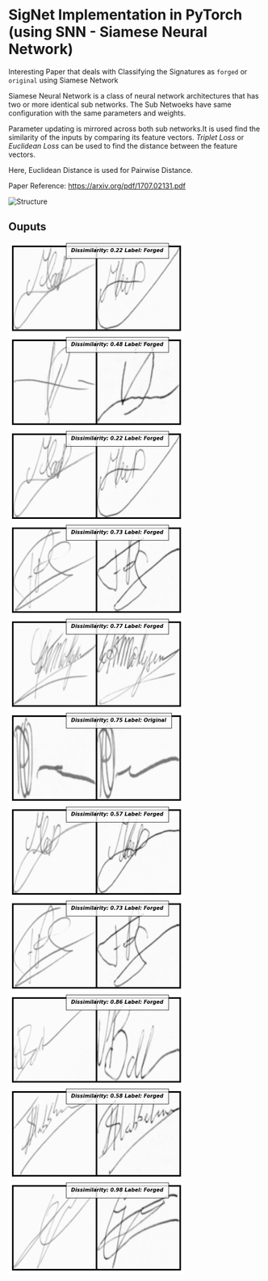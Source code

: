 # SigNet Implementation in PyTorch (using SNN - Siamese Neural Network)
Interesting Paper that deals with Classifying the Signatures as `forged` or `original` using Siamese Network

Siamese Neural Network is a class of neural network architectures that has two or more identical sub networks. The Sub Netwoeks have same configuration with the same parameters and weights.

Parameter updating is mirrored across both sub networks.It is used find the similarity of the inputs by comparing its feature vectors.
*Triplet Loss* or *Euclidean Loss* can be used to find the distance between the feature vectors.

Here, Euclidean Distance is used for Pairwise Distance.

Paper Reference: https://arxiv.org/pdf/1707.02131.pdf

![Structure](net_sign.png)

## Ouputs
![img](outputs/img.png)
![img](outputs/img1.png)
![img](outputs/img2.png)
![img](outputs/img3.png)
![img](outputs/img4.png)
![img](outputs/img5.png)
![img](outputs/img6.png)
![img](outputs/img7.png)
![img](outputs/img8.png)
![img](outputs/img9.png)
![img](outputs/img10.png)

